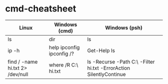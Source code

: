 # cmd-cheatsheet

| Linux                            | Windows (cmd)             | Windows (psh)                                                      |
|----------------------------------|---------------------------|--------------------------------------------------------------------|
| ls                               | dir                       | ls                                                                 |
| ip -h                            | help ipconfig ipconfig /? | Get-Help ls                                                        |
| find / -name hi.txt 2> /dev/null | where /R C:\ hi.txt       | ls -Recurse -Path C:\ -Filter hi.txt -ErrorAction SilentlyContinue |
